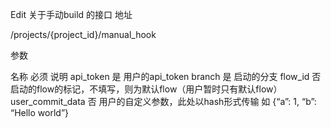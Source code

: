 
Edit
关于手动build 的接口
地址

/projects/{project_id}/manual_hook

参数

名称  必须  说明
api_token  是  用户的api_token
branch  是  启动的分支
flow_id  否  启动的flow的标记，不填写，则为默认flow（用户暂时只有默认flow）
user_commit_data  否  用户的自定义参数，此处以hash形式传输 如 {“a”: 1, “b”: “Hello world”}
